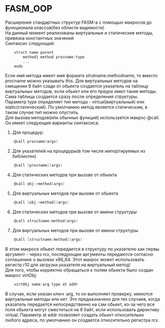# FASM_OOP  
Расширение стандартных структур FASM-а с помощью макросов до функционала классов(без области видимости)  
На данный момент реализованы виртуальные и статические методы, привязка константных значений  
Синтаксис следующий:
```asm
	struct name parent  
		method1 method procname:type  
		...  
	ends
```
Если имя метода имеет имя формата strutname.methodname, то вместо procname можно указывать this. Для виртуальных методов на смещении 8 байт сзади от обьекта создается указатель на таблицу виртуальных методов, если обьект или его предок имел такие методы. Сама таблица создается сразу после определения структуры. Параметр type определяет тип метода - virtual(виртуальный) или static(статический). По умолчанию метод является статическим, в таком случае тип можно опустить.  
Для вызова методов(или обычных функций) используется макрос @call. Он имеет следующие варианты синтаксиса:  
1. Для процедур:  
```asm
	@call procname(args)
``` 
2. Для указателей на процедуры(в том числе импортируемых из библиотек)
```asm
	@call [procname](args)   
``` 
4. Для статических методов при вызове от обьекта  
```asm
	@call obj->method(args) 
```
5. Для виртуальных методов при вызове от обьекта  
```asm
	@call [obj->method](args)  
``` 
6. Для статических методов при вызове от имени структуры  
```asm
	@call structname:method(args)  
```
7. Для виртуальных методов при вызове от имени структуры  
```asm
	@call [structname:method](args)    
```
В этом макросе обьект передается в структуру по указателю как первы аргумент - через rcx, последующие аргументы передаются согласно соглашению о вызовах х86_64. Этот макрос может использовать регистр r10 для загрузки указателя на виртуальный метод!  
Для того, чтобы корректно обращаться к полям обьекта было создан макрос virtObj:  
```asm
	virtObj name:arg type at addr
```
В случае, если указан ключ :arg, то он выполняет проверку, имеются виртуальные методы или нет. Это предназначено для тех случаев, когда указатель передается непосредственно на сам обьект, из-за чего все поля обьекта могут сместиться на 8 байт, если использовать директиву virtual. Параметр at addr позволяет создать обьект относительно любого адреса, по умолчанию он создается относительно регистра rcx.
